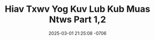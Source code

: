 ---
layout: movie-video-data
date: 2025-03-01 21:25:08 -0706
categories: movie

# Site Attributes
title: "Hiav Txwv Yog Kuv Lub Kub Muas Ntws Part 1,2"
permalink: "/movie/Hiav_Txwv_Yog_Kuv_Lub_Kub_Muas_Ntws_Part_1,2"

# Movie Attributes
synopsis: ""
producer: "Nuj Nplhaib Universal Studio"
director: "Shoua Lee, Kwm Lis"
writer: "Kwm Lis"
video_link: ""
genre: "Drama Romance"
year: "2007"
release_type: "DVD"
storage: "Center for Hmong Studies"
thumbnail: "/assets/images/movie_thumbnails/Hiav Txwv Yog Kuv Lub Kub Muas Ntws Part 1,2.jpeg"
publishing_company: "Nuj Nplhaib Universal Studio"

# Sequels + Parts
base_movie: ""
total_parts: 0
sequel: ""

# Movie Cast
cast:
#VALUE!
---